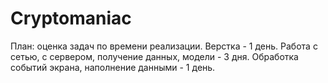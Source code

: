 # Cryptomaniac

План: оценка задач по времени реализации.
Верстка - 1 день. Работа с сетью, с сервером, получение данных, модели - 3 дня. Обработка событий экрана, наполнение данными - 1 день.
